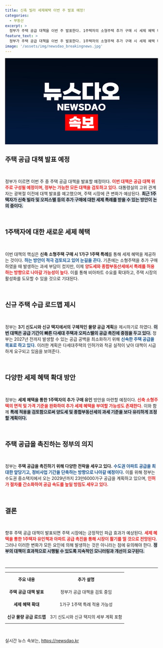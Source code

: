 ```yaml
---
title: 신축 빌라 세제혜택 이번 주 발표 예정!
categories:
  - 부동산
excerpt: >
  정부가 주택 공급 대책을 이번 주 발표한다. 1주택자의 소형주택 추가 구매 시 세제 혜택 확대를 검토하며, 3기 신도시 조기 공급과 함께 비아파트 주거물량 충족을 목표로 한다. 기존 주택 소유자 세금 부담을 줄이기 위한 대책이 눈길을 끌 전망이다.
feature_text: >
  정부가 주택 공급 대책을 이번 주 발표한다. 1주택자의 소형주택 추가 구매 시 세제 혜택 확대를 검토하며, 3기 신도시 조기 공급과 함께 비아파트 주거물량 충족을 목표로 한다. 기존 주택 소유자 세금 부담을 줄이기 위한 대책이 눈길을 끌 전망이다.
image: '/assets/img/newsdao_breakingnews.jpg'
---
```


<p><img src="/assets/img/newsdao_breakingnews.jpg" alt="flaretime 속보" /></p>

<h2 data-ke-size="size26">주택 공급 대책 발표 예정</h2>

<p data-ke-size="size16">&nbsp;</p>

<p>정부가 이르면 이번 주 중 주택 공급 대책을 발표할 예정이다. <b><span style="color: #ee2323;">이번 대책은 공급 대책 위주로 구성될 예정이며, 정부는 가능한 모든 대책을 검토하고 있다.</span></b> 대통령실의 고위 관계자는 광복절 이전에 대책 발표를 예고했으며, 주택 시장에 큰 변화가 예상된다. <b><span style="background-color: #21538527;">최근 1주택자가 신축 빌라 및 오피스텔 등의 추가 구매에 대한 세제 특례를 받을 수 있는 방안이 논의 중이다.</span></b></p>

<p data-ke-size="size16">&nbsp;</p>

<h2 data-ke-size="size26">1주택자에 대한 새로운 세제 혜택</h2>

<p data-ke-size="size16">&nbsp;</p>

<p>이번 대책의 핵심은 <b>신축 소형주택 구매 시 1가구 1주택 특례</b>를 통해 세제 혜택을 제공하는 것이다. <b><span style="color: #1a5490;">하는 방안이 적극 검토되고 있어 눈길을 끈다.</span></b> 기존에는 소형주택을 추가 구매하였을 때 발생하는 과세 부담이 컸지만, 이제 <b><span style="color: #ee2323;">양도세와 종합부동산세에서 특례를 허용하는 방향으로 나아갈 가능성이 높다.</span></b> 이를 통해 비아파트 수요를 확대하고, 주택 시장의 활성화를 도모할 수 있을 것으로 기대된다.</p>

<p data-ke-size="size16">&nbsp;</p>

<h2 data-ke-size="size26">신규 주택 수급 로드맵 제시</h2>

<p data-ke-size="size16">&nbsp;</p>

<p>정부는 <b>3기 신도시와 신규 택지에서의 구체적인 물량 공급 계획</b>을 제시하기로 하였다. <b><span style="background-color: #21538527;">이번 대책은 공급 기간이 빠른 다세대 주택과 오피스텔의 공급 촉진에 중점을 두고 있다.</span></b> 정부는 2027년 전까지 발생할 수 있는 공급 공백을 최소화하기 위해 <b><span style="color: #1a5490;">신속한 주택 공급을 목표로 하고 있다.</span></b> 이러한 계획은 다세대주택의 인허가와 착공 실적이 낮아 대책이 시급하게 요구되고 있음을 보여준다.</p>

<p data-ke-size="size16">&nbsp;</p>

<h2 data-ke-size="size26">다양한 세제 혜택 확대 방안</h2>

<p data-ke-size="size16">&nbsp;</p>

<p>정부는 <b>세제 혜택을 통한 1주택자의 추가 구매 유인</b> 방안을 마련할 예정이다. <b><span style="color: #ee2323;">신축 소형주택의 면적 및 가격 기준을 완화하여 추가 세제 혜택을 부여할 가능성도 존재한다.</span></b> 이와 함께 <b><span style="background-color: #21538527;">특례 적용을 검토함으로써 양도세 및 종합부동산세의 과세 기준을 보다 유리하게 조정할 계획이다.</span></b></p>

<p data-ke-size="size16">&nbsp;</p>

<h2 data-ke-size="size26">주택 공급을 촉진하는 정부의 의지</h2>

<p data-ke-size="size16">&nbsp;</p>

<p>정부는 <b>주택 공급을 촉진하기 위해 다양한 전략을 세우고 있다.</b> <b><span style="color: #1a5490;">수도권 아파트 공급을 최대한 앞당기고, 정비사업 기간을 단축하는 방향으로 나아갈 예정이다.</span></b> 이를 위해 정부는 수도권 중소택지에서 오는 2029년까지 23만6000가구 공급을 계획하고 있으며, <b><span style="color: #ee2323;">인허가 절차를 간소화하여 공급 속도를 높일 방침도 세우고 있다.</span></b></p>

<p data-ke-size="size16">&nbsp;</p>

<h2 data-ke-size="size26">결론</h2>

<p data-ke-size="size16">&nbsp;</p>

<p>향후 주택 공급 대책이 발표되면 주택 시장에는 긍정적인 파급 효과가 예상된다. <b><span style="color: #ee2323;">세제 혜택을 통한 1주택자 유인책과 아파트 공급 촉진을 통해 시장이 활기를 띨 것으로 전망된다.</span></b> 그러나 이러한 변화가 모든 요인에 의해 발생하는 것은 아니라는 점에 유의해야 한다. <b><span style="background-color: #21538527;">정부의 대책이 효과적으로 시행될 수 있도록 지속적인 모니터링과 개선이 요구된다.</span></b></p>

<p data-ke-size="size16">&nbsp;</p>

<hr>

<table style="width: 100%; border-collapse: collapse;">
  <tr>
    <th style="text-align: center; height: 36px;"><b>주요 내용</b></th>
    <th style="text-align: center; height: 36px;"><b>추가 설명</b></th>
  </tr>
  <tr>
    <td style="text-align: center; height: 36px;"><b>주택 공급 대책 발표</b></td>
    <td style="text-align: center; height: 36px;">정부가 공급 대책을 검토 중임</td>
  </tr>
  <tr>
    <td style="text-align: center; height: 36px;"><b>세제 혜택 확대</b></td>
    <td style="text-align: center; height: 36px;">1가구 1주택 특례 적용 가능성</td>
  </tr>
  <tr>
    <td style="text-align: center; height: 36px;"><b>신규 물량 공급 로드맵</b></td>
    <td style="text-align: center; height: 36px;">3기 신도시와 신규 택지의 세부 계획 포함</td>
  </tr>
</table>

<p data-ke-size="size16">&nbsp;</p>
실시간 뉴스 속보는, <a href="https://newsdao.kr" rel="dofollow">https://newsdao.kr</a>


